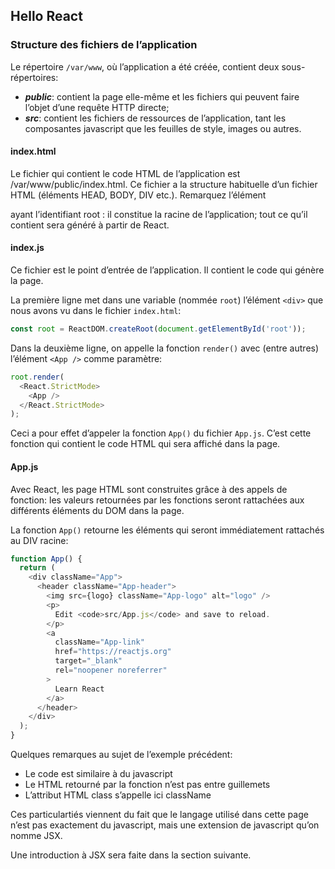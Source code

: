 ## Hello React
### Structure des fichiers de l’application
Le répertoire `/var/www`, où l’application a été créée, contient deux sous-répertoires:

- ***public***: contient la page elle-même et les fichiers qui peuvent faire l’objet d’une requête HTTP directe;
- ***src***: contient les fichiers de ressources de l’application, tant les composantes javascript que les feuilles de style, images ou autres.


#### index.html
Le fichier qui contient le code HTML de l’application est /var/www/public/index.html. Ce fichier a la structure habituelle d’un fichier HTML (éléments HEAD, BODY, DIV etc.). Remarquez l’élément <div> ayant l’identifiant root : il constitue la racine de l’application; tout ce qu’il contient sera généré à partir de React.

#### index.js
Ce fichier est le point d’entrée de l’application. Il contient le code qui génère la page.

La première ligne met dans une variable (nommée `root`) l’élément `<div>` que nous avons vu dans le fichier `index.html`:

```js
const root = ReactDOM.createRoot(document.getElementById('root'));
```

Dans la deuxième ligne, on appelle la fonction `render()` avec (entre autres) l’élément `<App />` comme paramètre:

```js
root.render(
  <React.StrictMode>
    <App />
  </React.StrictMode>
);
```

Ceci a pour effet d’appeler la fonction `App()` du fichier `App.js`. C’est cette fonction qui contient le code HTML qui sera affiché dans la page.

#### App.js
Avec React, les page HTML sont construites grâce à des appels de fonction: les valeurs retournées par les fonctions seront rattachées aux différents éléments du DOM dans la page.

La fonction `App()` retourne les éléments qui seront immédiatement rattachés au DIV racine:

```js
function App() {
  return (
    <div className="App">
      <header className="App-header">
        <img src={logo} className="App-logo" alt="logo" />
        <p>
          Edit <code>src/App.js</code> and save to reload.
        </p>
        <a
          className="App-link"
          href="https://reactjs.org"
          target="_blank"
          rel="noopener noreferrer"
        >
          Learn React
        </a>
      </header>
    </div>
  );
}
```

Quelques remarques au sujet de l’exemple précédent:

- Le code est similaire à du javascript
- Le HTML retourné par la fonction n’est pas entre guillemets
- L’attribut HTML class s’appelle ici className


Ces particulartiés viennent du fait que le langage utilisé dans cette page n’est pas exactement du javascript, mais une extension de javascript qu’on nomme JSX.

Une introduction à JSX sera faite dans la section suivante.